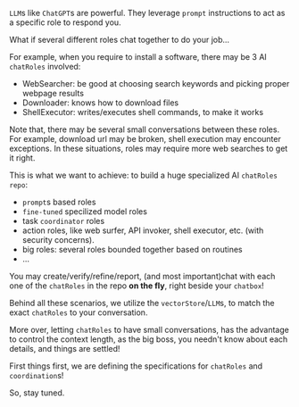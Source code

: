 
`LLM`s like `ChatGPT`s are powerful. They leverage `prompt` instructions to act as a specific role to respond you.

What if several different roles chat together to do your job...

For example, when you require to install a software, there may be 3 AI `chatRoles` involved:

- WebSearcher: be good at choosing search keywords and picking proper webpage results
- Downloader: knows how to download files
- ShellExecutor: writes/executes shell commands, to make it works

Note that, there may be several small conversations between these roles. For example, download url may be broken, shell execution may encounter exceptions. In these situations, roles may require more web searches to get it right.

This is what we want to achieve: to build a huge specialized AI `chatRoles` `repo`:

- `prompt`s based roles
- `fine-tuned` specilized model roles
- task `coordinator` roles
- action roles, like web surfer, API invoker, shell executor, etc. (with security concerns).
- big roles: several roles bounded together based on routines
- ...

You may create/verify/refine/report, (and most important)chat with each one of the `chatRoles` in the repo **on the fly**, right beside your `chatbox`!

Behind all these scenarios, we utilize the `vectorStore`/`LLM`s, to match the exact `chatRoles` to your conversation.

More over, letting `chatRoles` to have small conversations, has the advantage to control the context length, as the big boss, you needn't know about each details, and things are settled!

First things first, we are defining the specifications for `chatRoles` and `coordination`s!

So, stay tuned.
